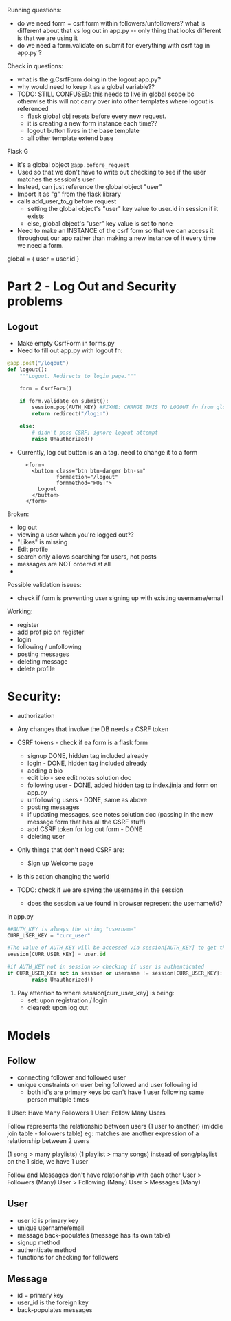 Running questions:
- do we need form = csrf.form within followers/unfollowers? what is different about that vs log out in app.py -- only thing that looks different is that we are using it
- do we need a form.validate on submit for everything with csrf tag in app.py ?


Check in questions:
- what is the g.CsrfForm doing in the logout app.py?
- why would need to keep it as a global variable??
- TODO: STILL CONFUSED: this needs to live in global scope bc otherwise this will not carry over into other templates where logout is referenced
    - flask global obj resets before every new request.
    - it is creating a new form instance each time??
    - logout button lives in the base template
    - all other template extend base

Flask G
- it's a global object
`@app.before_request`
- Used so that we don't have to write out checking to see if the user matches the session's user
- Instead, can just reference the global object "user"
- Import it as "g" from the flask library
- calls add_user_to_g before request
    - setting the global object's "user" key value to user.id in session if it exists
    - else, global object's "user" key value is set to none
- Need to make an INSTANCE of the csrf form so that we can access it throughout our app rather than making a new instance of it every time we need a form.

global = {
    user = user.id
}

# Part 2 - Log Out and Security problems

## Logout
- Make empty CsrfForm in forms.py
- Need to fill out app.py with logout fn:
```python
@app.post("/logout")
def logout():
    """Logout. Redirects to login page."""

    form = CsrfForm()

    if form.validate_on_submit():
        session.pop(AUTH_KEY) #FIXME: CHANGE THIS TO LOGOUT fn from global fns
        return redirect("/login")

    else:
        # didn't pass CSRF; ignore logout attempt
        raise Unauthorized()
```
- Currently, log out button is an a tag. need to change it to a form
```jinja
      <form>
        <button class="btn btn-danger btn-sm"
                formaction="/logout"
                formmethod="POST">
          Logout
        </button>
      </form>
```


Broken:
- log out
- viewing a user when you're logged out??
- "Likes" is missing
- Edit profile
- search only allows searching for users, not posts
- messages are NOT ordered at all
-

Possible validation issues:
- check if form is preventing user signing up with existing username/email

Working:
- register
- add prof pic on register
- login
- following / unfollowing
- posting messages
- deleting message
- delete profile

# Security:
- authorization
- Any changes that involve the DB needs a CSRF token
- CSRF tokens - check if ea form is a flask form
    - signup DONE, hidden tag included already
    - login - DONE, hidden tag included already
    - adding a bio
    - edit bio - see edit notes solution doc
    - following user - DONE, added hidden tag to index.jinja and form on app.py
    - unfollowing users - DONE, same as above
    - posting messages
    - if updating messages, see notes solution doc (passing in the new message form that has all the CSRF stuff)
    - add CSRF token for log out form - DONE
    - deleting user


- Only things that don't need CSRF are:
    - Sign up Welcome page


- is this action changing the world

- TODO: check if we are saving the username in the session
    -   does the session value found in browser represent the username/id?

in app.py

```python
##AUTH_KEY is always the string "username"
CURR_USER_KEY = "curr_user"

#The value of AUTH_KEY will be accessed via session[AUTH_KEY] to get the username of the instance. This is done on registration / login
session[CURR_USER_KEY] = user.id

#if AUTH_KEY not in session >> checking if user is authenticated
if CURR_USER_KEY not in session or username != session[CURR_USER_KEY]:
        raise Unauthorized()
```
1. Pay attention to where session[curr_user_key] is being:
    - set: upon registration / login
    - cleared: upon log out


# Models

## Follow
- connecting follower and followed user
- unique constraints on user being followed and user following id
    - both id's are primary keys bc can't have 1 user following same person multiple times

1 User: Have Many Followers
1 User: Follow Many Users

Follow represents the relationship between users (1 user to another)
(middle join table - followers table)
eg: matches are another expression of a relationship between 2 users


(1 song > many playlists)
(1 playlist > many songs)
instead of song/playlist on the 1 side, we have 1 user

Follow and Messages don't have relationship with each other
User > Followers (Many)
User > Following (Many)
User > Messages (Many)

## User
- user id is primary key
- unique username/email
- message back-populates (message has its own table)
- signup method
- authenticate method
- functions for checking for followers

## Message
- id = primary key
- user_id is the foreign key
- back-populates messages





